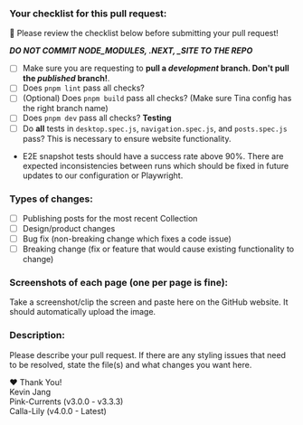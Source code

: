 ### Your checklist for this pull request:
🚨 Please review the checklist below before submitting your pull request!

***DO NOT COMMIT NODE_MODULES, .NEXT, _SITE TO THE REPO***

- [ ] Make sure you are requesting to **pull a *development* branch. Don't pull the *published* branch!**.
- [ ] Does `pnpm lint` pass all checks?
- [ ] (Optional) Does `pnpm build` pass all checks? (Make sure Tina config has the right branch name)
- [ ] Does `pnpm dev` pass all checks?
**Testing**
- [ ] Do **all** tests in `desktop.spec.js`, `navigation.spec.js`, and `posts.spec.js` pass? This is necessary to ensure website functionality.
- E2E snapshot tests should have a success rate above 90%. There are expected inconsistencies between runs which should be fixed in future updates to our configuration or Playwright.  

### Types of changes:
- [ ] Publishing posts for the most recent Collection
- [ ] Design/product changes
- [ ] Bug fix (non-breaking change which fixes a code issue)
- [ ] Breaking change (fix or feature that would cause existing functionality to change)

### Screenshots of each page (one per page is fine):
Take a screenshot/clip the screen and paste here on the GitHub website. It should automatically upload the image.

### Description:
Please describe your pull request. If there are any styling issues that need to be resolved, state the file(s) and what changes you want here.

❤ Thank You!  
Kevin Jang  
Pink-Currents (v3.0.0 - v3.3.3)  
Calla-Lily (v4.0.0 - Latest)  